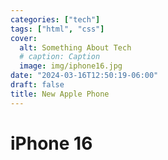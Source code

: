 ```yaml
---
categories: ["tech"]
tags: ["html", "css"]
cover:
  alt: Something About Tech
  # caption: Caption
  image: img/iphone16.jpg
date: "2024-03-16T12:50:19-06:00"
draft: false
title: New Apple Phone
---
```


# iPhone 16